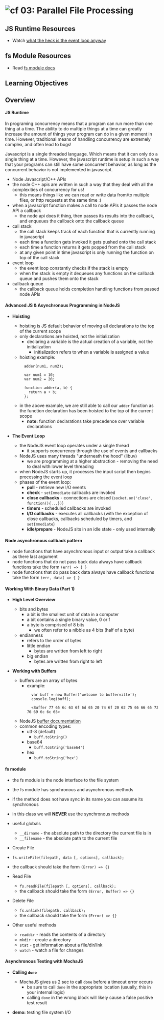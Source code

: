 ![cf](http://i.imgur.com/7v5ASc8.png) 03: Parallel File Processing
=====================================

## JS Runtime Resources
* Watch [what the heck is the event loop anyway]

## fs Module Resources
* Read [fs module docs]

## Learning Objectives

## Overview
#### JS Runtime
In programing concurrency means that a program can run more than one thing at a time. The ability to do multiple things at a time can greatly increase the amount of things your program can do in a given moment in time. However, traditional means of handling concurrency are extremely complex, and often lead to bugs!

Javascript is a single threaded language. Which means that it can only do a single thing at a time. However, the javascript runtime is setup in such a way that your programs can still have some concurrent behavior, as long as the concurrent behavior is not implemented in javascript.
* Node Javascript/C++ APIs
 * the node C++ apis are written in such a way that they deal with all the complexities of concurrency for us!
   * this means things like we can read or write data from/to multiple files, or http requests at the same time :)
 * when a javascript function makes a call to node APIs it passes the node API a callback
   * the node api does it thing, then passes its results into the callback, and enqueues the callback onto the callback queue
* call stack
  * the call stack keeps track of each function that is currently running in javascript
  * each time a function gets invoked it gets pushed onto the call stack
  * each time a function returns it gets popped from the call stack
  * at any given point in time javascript is only running the function on top of the call stack
* event loop
  * the event loop constantly checks if the stack is empty
  * when the stack is empty it dequeues any functions on the callback queue and pushes them onto the stack
* callback queue
  * the callback queue holds completion handling functions from passed node APIs

#### Advanced JS & Asynchronous Programming in NodeJS
   * **Hoisting**
     * hoisting is JS default behavior of moving all declarations to the top of the current scope
     * only declarations are hoisted, not the initialization
       * declaring a variable is the actual creation of a variable, not the initialization
         * initialization refers to when a variable is assigned a value
     * hoisting example:
       ```
         adder(num1, num2);

         var num1 = 10;
         var num2 = 20;

         function adder(a, b) {
           return a + b;
         };
       ```
     * in the above example, we are still able to call our `adder` function as the function declaration has been hoisted to the top of the current scope
       * **note:** function declarations take precedence over variable declarations

   * **The Event Loop**
     * the NodeJS event loop operates under a single thread
       * it supports concurrency through the use of events and callbacks
     * NodeJS uses many threads "underneath the hood" (libuv)
       * we are programming at a higher abstraction - removing the need to deal with lower level threading
     * when NodeJS starts up, it processes the input script then begins processing the event loop
     * phases of the event loop:
       * **poll** - retrieve new I/O events
       * **check** - `setImmediate` callbacks are invoked
       * **close callbacks** - connections are closed (`socket.on('close', function(){...})`)
       * **timers** - scheduled callbacks are invoked
       * **I/O callbacks** - executes all callbacks (with the exception of close callbacks, callbacks scheduled by timers, and `setImmediate`)
       * **idle/prepare** - NodeJS sits in an idle state - only used internally

#### Node asynchronous callback pattern
* node functions that have asynchronous input or output take a callback as there last argument
* node functions that do not pass back data always have callback functions take the form `(err) => { }`
* node functions that do pass back data always have callback functions take the form `(err, data) => { }`

#### Working With Binary Data (Part 1)
  * **High Level Overview**
    * bits and bytes
      * a bit is the smallest unit of data in a computer
      * a bit contains a single binary value, 0 or 1
      * a byte is comprised of 8 bits
        * we often refer to a nibble as 4 bits (half of a byte)
    * endianness
      * refers to the order of bytes
      * little endian
        * bytes are written from left to right
      * big endian
        * bytes are written from right to left

  * **Working with Buffers**
    * buffers are an array of bytes
      * example:
        ```
          var buff = new Buffer('welcome to bufferville');
          console.log(buff);

          <Buffer 77 65 6c 63 6f 6d 65 20 74 6f 20 62 75 66 66 65 72 76 69 6c 6c 65>
        ```
    * NodeJS [buffer documentation](https://nodejs.org/api/buffer.html#buffer_buffer)
    * common encoding types:
      * utf-8 (default)
        * `buff.toString()`
      * base64
        * `buff.toString('base64')`
      * hex
        * `buff.toString('hex')`

#### fs module
* the fs module is the node interface to the file system
* the fs module has synchronous and asynchronous methods
* if the method does not have sync in its name you can assume its synchronous
* in this class we will **NEVER** use the synchronous methods
* useful globals
  * `__dirname` - the absolute path to the directory the current file is in
  * `__filename` - the absolute path to the current file
* Create File
 * `fs.writeFile(filepath, data [, options], callback);`
 * the callback should take the form `(Error) => {}`

* Read File
  * `fs.readFile(filepath [, options], callback);`
  * the callback should take the form `(Error, Buffer) => {}`

* Delete File
  * `fs.unlink(filepath, callback);`
  * the callback should take the form `(Error) => {}`

* Other useful methods
  * `readdir` - reads the contents of a directory
  * `mkdir` - create a directory
  * `stat` - get information about a file/dir/link
  * `watch` - watch a file for changes

#### Asynchronous Testing with MochaJS
 * **Calling `done`**
   * MochaJS gives us 2 sec to call `done` before a timeout error occurs
     * be sure to call `done` in the appropriate location (usually, this in your internal logic)
     * calling `done` in the wrong block will likely cause a false positive test result

 * **demo:** testing file system I/O


<!--links -->
[what the heck is the event loop anyway]: https://www.youtube.com/watch?v=8aGhZQkoFbQ
[fs module docs]: https://nodejs.org/dist/latest-v6.x/docs/api/fs.html
